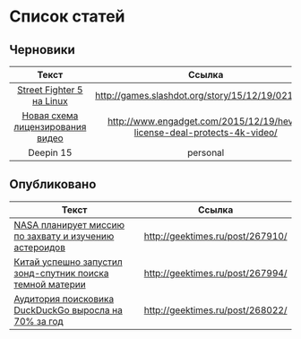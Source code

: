 # Список статей

## Черновики

|Текст|Ссылка|%|
|:-------------:|:-------------:|:-------------:|
|[Street Fighter 5 на Linux](draft/t_Streetfighter.html)|http://games.slashdot.org/story/15/12/19/0213214|100|
|[Новая схема лицензирования видео](draft/t_HEVC.html)|http://www.engadget.com/2015/12/19/hevc-license-deal-protects-4k-video/|100|
|Deepin 15|personal|20|

## Опубликовано

|Текст|Ссылка|
|----------|:-------------:|
|[NASA планирует миссию по захвату и изучению астероидов](done/t_NASA_Asteroid_Redirect_Mission.txt)|http://geektimes.ru/post/267910/|
|[Китай успешно запустил зонд-спутник поиска темной материи](done/t_China_dark_matter_hunter.html)|http://geektimes.ru/post/267994/|
|[Аудитория поисковика DuckDuckGo выросла на 70% за год](done/t_DuckDuckGo_70_percent.html)|http://geektimes.ru/post/268022/|
